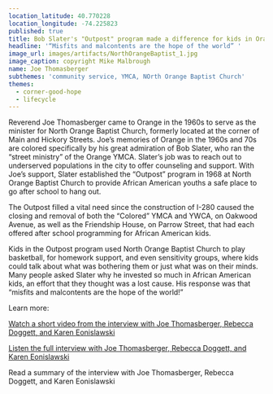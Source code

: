 ```yaml
---
location_latitude: 40.770228
location_longitude: -74.225823
published: true
title: Bob Slater's "Outpost" program made a difference for kids in Orange
headline: '“Misfits and malcontents are the hope of the world” '
image_url: images/artifacts/NorthOrangeBaptist_1.jpg
image_caption: copyright Mike Malbrough
name: Joe Thomasberger
subthemes: 'community service, YMCA, NOrth Orange Baptist Church'
themes:
  - corner-good-hope
  - lifecycle
---
```

Reverend Joe Thomasberger came to Orange in the 1960s to serve as the minister for North Orange Baptist Church, formerly located at the corner of Main and Hickory Streets. Joe’s memories of Orange in the 1960s and 70s are colored specifically by his great admiration of Bob Slater, who ran the “street ministry” of the Orange YMCA. Slater’s job was to reach out to underserved populations in the city to offer counseling and support. With Joe’s support, Slater established the “Outpost” program in 1968 at North Orange Baptist Church to provide African American youths a safe place to go after school to hang out. 

The Outpost filled a vital need since the construction of I-280 caused the closing and removal of both the “Colored” YMCA and YWCA, on Oakwood Avenue, as well as the Friendship House, on Parrow Street, that had each offered after school programming for African American kids. 

Kids in the Outpost program used North Orange Baptist Church to play basketball, for homework support, and even sensitivity groups, where kids could talk about what was bothering them or just what was on their minds. Many people asked Slater why he invested so much in African American kids, an effort that they thought was a lost cause. His response was that “misfits and malcontents are the hope of the world!”  

Learn more:  

[Watch a short video from the interview with Joe Thomasberger, Rebecca Doggett, and Karen Eonislawski](https://vimeo.com/186041126)

[Listen the full interview with Joe Thomasberger, Rebecca Doggett, and Karen Eonislawski](https://soundcloud.com/user-773139664/joe-thomasberger-interview-4-26-16)

Read a summary of the interview with Joe Thomasberger, Rebecca Doggett, and  Karen Eonislawski
